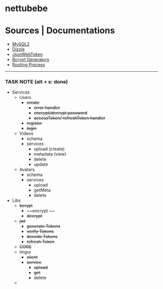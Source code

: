 # nettubebe

# Sources | Documentations
- [MySQL2](https://sidorares.github.io/node-mysql2/docs)
- [Dizzle](https://orm.drizzle.team/docs/get-started-mysql)
- [JsonWebToken](https://jwt.io/)
- [Bcrypt Generators](https://bcrypt-generator.com/)
- [Routing Process](https://dev.to/sulistef/how-to-set-up-routing-in-an-expressjs-project-using-typescript-51ib)

---

### TASK NOTE (alt + s: done)
- Services
  - Users
    - ~~create~~
      - ~~error handler~~
      - ~~encrypt/decrypt password~~
      - ~~accessToken/ refreshToken handler~~
    - ~~register~~
    - ~~login~~
  - Videos
    - schema
    - services
      - upload (create)
      - metadata (view)
      - delete
      - update
  - Avatars
    - schema
    - services
      - upload
      - getMeta
      - delete
- Libs
  - ~~bcrypt~~
    - ~~encrypt ~~
    - ~~decrypt~~
  - ~~jwt~~
    - ~~generate Tokens~~
    - ~~verify Tokens~~
    - ~~decode Tokens~~
    - ~~refresh Token~~
  - ~~CORS~~
  - Imgur
    - ~~client~~
    - ~~service~~
      - ~~upload~~
      - ~~get~~
      - delete
  - 